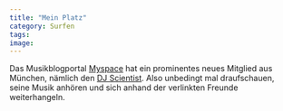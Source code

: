 ```yaml
---
title: "Mein Platz"
category: Surfen
tags: 
image: 
---
```


Das Musikblogportal [Myspace](http://www.myspace.com/) hat ein prominentes neues Mitglied aus München, nämlich den [DJ Scientist](http://www.myspace.com/djscientist). Also unbedingt mal draufschauen, seine Musik anhören und sich anhand der verlinkten Freunde weiterhangeln.